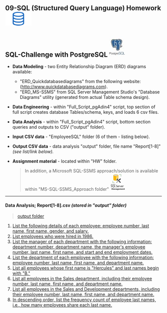 ## 09-SQL (Structured Query Language) Homework![](/HW/Instructions/sql2.png)
## SQL-Challenge with PostgreSQL ![](/postgres.jpg)
 * **Data Modeling** - two Entity Relationship Diagram (ERD) diagrams available:
     * "ERD_Quickdatabasediagrams" from the following website: (http://www.quickdatabasediagrams.com).
     * "ERD_MS-SSMS" from SQL Server Management Studio's "Database Diagrams" utility (generated from actual Table schema design).
 * **Data Engineering** - within "Full_Script_pgAdin4" script, top section of full script creates database Tables/schema, keys, and loads 6 csv files.
 * **Data Analysis** - within "Full_Script_pgAdin4" script, bottom section queries and outputs to CSV ("output" folder).
 * **Input CSV data** - "EmployeeSQL" folder (6 of them - listing below).
 * **Output CSV data** - data analysis "output" folder, file name "Report[1-8]" *(see list/link below).*
 * **Assignment material** - located within "HW" folder.

    > In addition, a Microsoft SQL-SSMS approach/solution is available within "MS-SQL-SSMS_Approach folder" ![](/MS-SQL-SSMS_Approach/ssms.PNG)
--------------------------
#### Data Analysis;  Report[1-8].csv  *(stored in "output" folder)*
  
> [output folder](/output)

1. [List the following details of each employee: employee number, last name, first name, gender, and salary.](/output/Report1.csv)
2. [List employees who were hired in 1986.](/output/Report2.csv)
3. [List the manager of each department with the following information: department number, department name, the manager's employee number, last name, first name, and start and end employment dates.](/output/Report3.csv)
4. [List the department of each employee with the following information: employee number, last name, first name, and department name.](/output/Report4.csv)
5. [List all employees whose first name is "Hercules" and last names begin with "B."](/output/Report5.csv)
6. [List all employees in the Sales department, including their employee number, last name, first name, and department name.](/output/Report6.csv)
7. [List all employees in the Sales and Development departments, including their employee number, last name, first name, and department name.](/output/Report7.csv)
8. [In descending order, list the frequency count of employee last names, i.e., how many employees share each last name.](/output/Report8.csv)
<!--
#### Bonus (Optional)
As you examine the data, you are overcome with a creeping suspicion that the dataset is fake. You surmise that your boss handed you spurious data in order to test the data engineering skills of a new employee. To confirm your hunch, you decide to take the following steps to generate a visualization of the data, with which you will confront your boss:

1. Import the SQL database into Pandas. (Yes, you could read the CSVs directly in Pandas, but you are, after all, trying to prove your technical mettle.) This step may require some research. Feel free to use the code below to get started. Be sure to make any necessary modifications for your username, password, host, port, and database name:
   ```sql
   from sqlalchemy import create_engine
   engine = create_engine('postgresql://localhost:5432/<your_db_name>')
   connection = engine.connect()
   ```
* Consult [SQLAlchemy documentation](https://docs.sqlalchemy.org/en/latest/core/engines.html#postgresql) for more information.
* If using a password, do not upload your password to your GitHub repository. See [https://www.youtube.com/watch?v=2uaTPmNvH0I](https://www.youtube.com/watch?v=2uaTPmNvH0I) and [https://martin-thoma.com/configuration-files-in-python/](https://martin-thoma.com/configuration-files-in-python/) for more information.

2. Create a histogram to visualize the most common salary ranges for employees.
3. Create a bar chart of average salary by title.
-->
